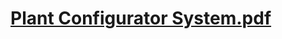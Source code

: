 # [Plant Configurator System.pdf](https://github.com/lung-david-30126/Plant-Configurator-System/files/6427449/Plant.Configurator.System.pdf)
